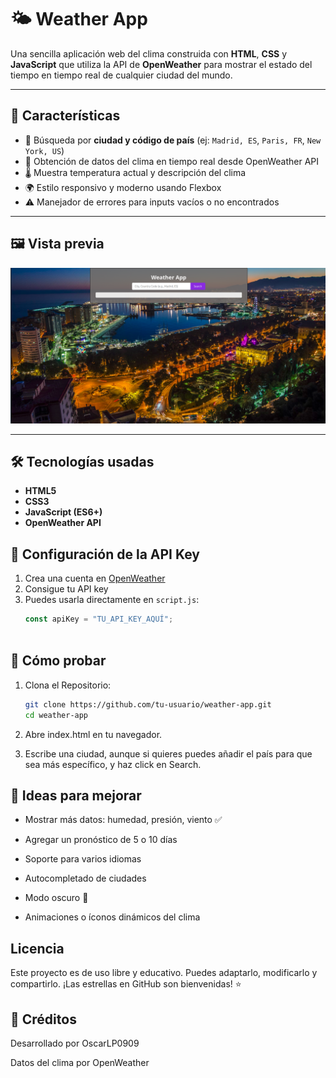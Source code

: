 # 🌤️ Weather App

Una sencilla aplicación web del clima construida con **HTML**, **CSS** y **JavaScript** que utiliza la API de **OpenWeather** para mostrar el estado del tiempo en tiempo real de cualquier ciudad del mundo.

---

## 🚀 Características

- 🔎 Búsqueda por **ciudad y código de país** (ej: `Madrid, ES`, `Paris, FR`, `New York, US`)
- 📡 Obtención de datos del clima en tiempo real desde OpenWeather API
- 🌡️ Muestra temperatura actual y descripción del clima
- 🌍 Estilo responsivo y moderno usando Flexbox
- ⚠️ Manejador de errores para inputs vacíos o no encontrados

---

## 🖼️ Vista previa

![alt text](image-1.png)

---

## 🛠️ Tecnologías usadas

- **HTML5**
- **CSS3**
- **JavaScript (ES6+)**
- **OpenWeather API**


## 🔑 Configuración de la API Key

1. Crea una cuenta en [OpenWeather](https://openweathermap.org/api)
2. Consigue tu API key
3. Puedes usarla directamente en `script.js`:
   ```js
   const apiKey = "TU_API_KEY_AQUÍ";



## 🧪 Cómo probar

1. Clona el Repositorio:

    ```bash
    git clone https://github.com/tu-usuario/weather-app.git
    cd weather-app
    ```
2. Abre index.html en tu navegador.

3. Escribe una ciudad, aunque si quieres puedes añadir el país para que sea más específico, y haz click en Search.


## 📌 Ideas para mejorar

- Mostrar más datos: humedad, presión, viento  ✅​

- Agregar un pronóstico de 5 o 10 días

- Soporte para varios idiomas

- Autocompletado de ciudades

- Modo oscuro 🌙

- Animaciones o íconos dinámicos del clima


## Licencia

Este proyecto es de uso libre y educativo.
Puedes adaptarlo, modificarlo y compartirlo. ¡Las estrellas en GitHub son bienvenidas! ⭐

## 🙌 Créditos

Desarrollado por OscarLP0909

Datos del clima por OpenWeather

